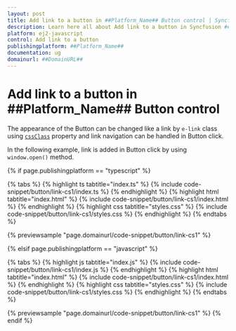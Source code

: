 ```yaml
---
layout: post
title: Add link to a button in ##Platform_Name## Button control | Syncfusion
description: Learn here all about Add link to a button in Syncfusion ##Platform_Name## Button control of Syncfusion Essential JS 2 and more.
platform: ej2-javascript
control: Add link to a button 
publishingplatform: ##Platform_Name##
documentation: ug
domainurl: ##DomainURL##
---
```


# Add link to a button in ##Platform_Name## Button control

The appearance of the Button can be changed like a link by `e-link` class using [`cssClass`](../../api/button/#cssclass) property and link navigation can be handled in Button click.

In the following example, link is added in Button click by using `window.open()` method.

{% if page.publishingplatform == "typescript" %}

{% tabs %}
{% highlight ts tabtitle="index.ts" %}
{% include code-snippet/button/link-cs1/index.ts %}
{% endhighlight %}
{% highlight html tabtitle="index.html" %}
{% include code-snippet/button/link-cs1/index.html %}
{% endhighlight %}
{% highlight css tabtitle="styles.css" %}
{% include code-snippet/button/link-cs1/styles.css %}
{% endhighlight %}
{% endtabs %}
        
{% previewsample "page.domainurl/code-snippet/button/link-cs1" %}

{% elsif page.publishingplatform == "javascript" %}

{% tabs %}
{% highlight js tabtitle="index.js" %}
{% include code-snippet/button/link-cs1/index.js %}
{% endhighlight %}
{% highlight html tabtitle="index.html" %}
{% include code-snippet/button/link-cs1/index.html %}
{% endhighlight %}
{% highlight css tabtitle="styles.css" %}
{% include code-snippet/button/link-cs1/styles.css %}
{% endhighlight %}
{% endtabs %}

{% previewsample "page.domainurl/code-snippet/button/link-cs1" %}
{% endif %}